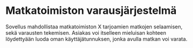 # Matkatoimiston varausjärjestelmä

Sovellus mahdollistaa matkatoimiston X tarjoamien matkojen selaamisen, sekä varausten tekemisen. Asiakas voi itselleen mieluisan kohteen löydettyään luoda oman käyttäjätunnuksen, jonka avulla matkan voi varata.


